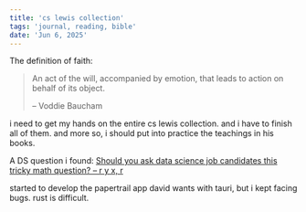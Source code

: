 ```yaml
---
title: 'cs lewis collection'
tags: 'journal, reading, bible'
date: 'Jun 6, 2025'
---
```


The definition of faith:

> An act of the will, accompanied by emotion, that leads to action on behalf of its object.
>
> – Voddie Baucham

i need to get my hands on the entire cs lewis collection. and i have to finish all of them. and more so, i should put into practice the teachings in his books.

A DS question i found: [Should you ask data science job candidates this tricky math question? – r y x, r](https://ryxcommar.com/2023/06/26/should-you-ask-data-science-job-candidates-this-tricky-math-question/)

started to develop the papertrail app david wants with tauri, but i kept facing bugs. rust is difficult.
